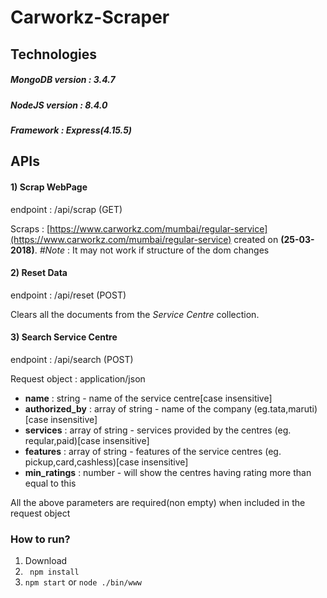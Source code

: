 # Carworkz-Scraper
## Technologies
##### MongoDB version : 3.4.7
##### NodeJS version : 8.4.0
##### Framework : Express(4.15.5)

## APIs
#### 1) Scrap WebPage
endpoint : /api/scrap (GET)

Scraps : [https://www.carworkz.com/mumbai/regular-service](https://www.carworkz.com/mumbai/regular-service) created on **(25-03-2018)**.
 *#Note* : It may not work if structure of the dom changes


#### 2) Reset Data
endpoint : /api/reset (POST)

Clears all the documents from the *Service Centre* collection.


#### 3) Search Service Centre
endpoint : /api/search (POST)

Request object :  application/json

* **name** : string - name of the service centre[case insensitive]
* **authorized_by** : array of string - name of the company (eg.tata,maruti)[case insensitive]
* **services** : array of string - services provided by the centres (eg. reqular,paid)[case insensitive]
* **features** : array of string - features of the service centres (eg. pickup,card,cashless)[case insensitive]
* **min_ratings** : number - will show the centres having rating more than equal to this

All the above parameters are required(non empty) when included in the request object


### How to run?
1) Download
2) ` npm install`
3) `npm start` or  `node ./bin/www`

